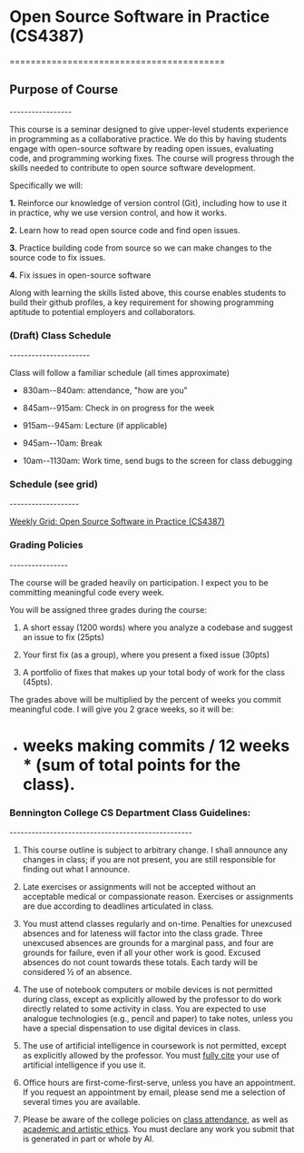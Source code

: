 <h1>Open Source Software in Practice (CS4387)</h1>
=========================================

<h2>Purpose of Course</h2>
-----------------

This course is a seminar designed to give upper-level students experience in programming as a collaborative practice. We do this by having students engage with open-source software by reading open issues, evaluating code, and programming working fixes. The course will progress through the skills needed to contribute to open source software development.

Specifically we will:

**1.**  Reinforce our knowledge of version control (Git), including how to use it in practice, why we use version control, and how it works.

**2.**  Learn how to read open source code and find open issues.

**3.**  Practice building code from source so we can make changes to the source code to fix issues.

**4.**  Fix issues in open-source software

Along with learning the skills listed above, this course enables students to build their github profiles, a key requirement for showing programming aptitude to potential employers and collaborators.

<h3>(Draft) Class Schedule</h3>
----------------------

Class will follow a familiar schedule (all times approximate)

-   830am--840am: attendance, "how are you"

-   845am--915am: Check in on progress for the week

-   915am--945am: Lecture (if applicable)

-   945am--10am: Break

-   10am--1130am: Work time, send bugs to the screen for class debugging

<h3>Schedule (see grid)</h3>
-------------------

[Weekly Grid: Open Source Software in Practice (CS4387)](https://docs.google.com/spreadsheets/d/1yWwf-fh3PES6CIb6Tr_0IHoXCXhu7YPrcLnqztgNYm0/edit?gid=0#gid=0)

<h3>Grading Policies</h3>
----------------

The course will be graded heavily on participation. I expect you to be committing meaningful code  every week.

You will be assigned three grades during the course:

1.  A short essay (1200 words) where you analyze a codebase and suggest an issue to fix (25pts)

2.  Your first fix (as a group), where you present a fixed issue (30pts)

3.  A portfolio of fixes that makes up your total body of work for the class (45pts).

The grades above will be multiplied by the percent of weeks you commit meaningful code. I will give you 2 grace weeks, so it will be:

-   # weeks making commits / 12 weeks * (sum of total points for the class).

<h3>Bennington College CS Department Class Guidelines:</h3>
--------------------------------------------------

1.  This course outline is subject to arbitrary change. I shall announce any changes in class; if you are not present, you are still responsible for finding out what I announce.

2.  Late exercises or assignments will not be accepted without an acceptable medical or compassionate reason. Exercises or assignments are due according to deadlines articulated in class.

3.  You must attend classes regularly and on-time. Penalties for unexcused absences and for lateness will factor into the class grade. Three unexcused absences are grounds for a marginal pass, and four are grounds for failure, even if all your other work is good. Excused absences do not count towards these totals. Each tardy will be considered ½ of an absence.

4.  The use of notebook computers or mobile devices is not permitted during class, except as explicitly allowed by the professor to do work directly related to some activity in class. You are expected to use analogue technologies (e.g., pencil and paper) to take notes, unless you have a special dispensation to use digital devices in class.

5.  The use of artificial intelligence in coursework is not permitted, except as explicitly allowed by the professor. You must [fully cite](https://www.chicagomanualofstyle.org/qanda/data/faq/topics/Documentation/faq0422.html) your use of artificial intelligence if you use it.

6.  Office hours are first-come-first-serve, unless you have an appointment. If you request an appointment by email, please send me a selection of several times you are available.

7.  Please be aware of the college policies on [class attendance](https://www.bennington.edu/current-students/student-handbook/academics-and-field-work-term/class-attendance), as well as [academic and artistic ethics](https://www.bennington.edu/current-students/student-handbook/academics-and-field-work-term/academic-and-artistic-ethics-policy). You must declare any work you submit that is generated in part or whole by AI.
